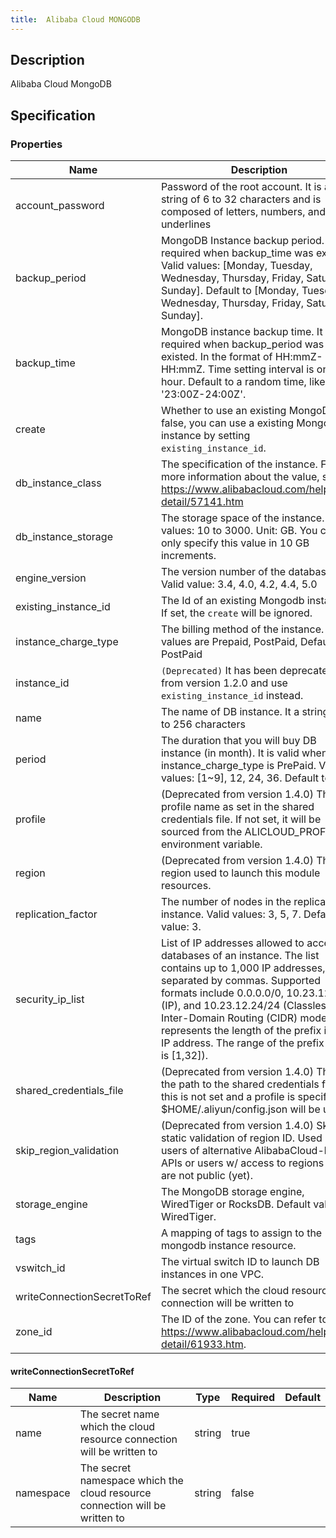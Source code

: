 ```yaml
---
title:  Alibaba Cloud MONGODB
---
```


## Description

Alibaba Cloud MongoDB

## Specification


### Properties

 Name | Description | Type | Required | Default 
 ------------ | ------------- | ------------- | ------------- | ------------- 
 account_password | Password of the root account. It is a string of 6 to 32 characters and is composed of letters, numbers, and underlines | string | true |  
 backup_period | MongoDB Instance backup period. It is required when backup_time was existed. Valid values: [Monday, Tuesday, Wednesday, Thursday, Friday, Saturday, Sunday]. Default to [Monday, Tuesday, Wednesday, Thursday, Friday, Saturday, Sunday].  | list(string) | true |  
 backup_time | MongoDB instance backup time. It is required when backup_period was existed. In the format of HH:mmZ- HH:mmZ. Time setting interval is one hour. Default to a random time, like '23:00Z-24:00Z'.  | string | false |  
 create | Whether to use an existing MongoDB. If false, you can use a existing Mongodb instance by setting `existing_instance_id`.  | bool | false |  
 db_instance_class | The specification of the instance. For more information about the value, see https://www.alibabacloud.com/help/doc-detail/57141.htm | string | true |  
 db_instance_storage | The storage space of the instance. Valid values: 10 to 3000. Unit: GB. You can only specify this value in 10 GB increments.  | number | false |  
 engine_version | The version number of the database. Valid value: 3.4, 4.0, 4.2, 4.4, 5.0  | string | true |  
 existing_instance_id | The Id of an existing Mongodb instance. If set, the `create` will be ignored.  | string | false |  
 instance_charge_type | The billing method of the instance. Valid values are Prepaid, PostPaid, Default to PostPaid | string | false |  
 instance_id | `(Deprecated)` It has been deprecated from version 1.2.0 and use `existing_instance_id` instead.  | string | false |  
 name |  The name of DB instance. It a string of 2 to 256 characters | string | true |  
 period | The duration that you will buy DB instance (in month). It is valid when instance_charge_type is PrePaid. Valid values: [1~9], 12, 24, 36. Default to 1 |  | false |  
 profile | (Deprecated from version 1.4.0) The profile name as set in the shared credentials file. If not set, it will be sourced from the ALICLOUD_PROFILE environment variable.  | string | false |  
 region | (Deprecated from version 1.4.0) The region used to launch this module resources.  | string | false |  
 replication_factor | The number of nodes in the replica set instance. Valid values: 3, 5, 7. Default value: 3.  | number | false |  
 security_ip_list |  List of IP addresses allowed to access all databases of an instance. The list contains up to 1,000 IP addresses, separated by commas. Supported formats include 0.0.0.0/0, 10.23.12.24 (IP), and 10.23.12.24/24 (Classless Inter-Domain Routing (CIDR) mode. /24 represents the length of the prefix in an IP address. The range of the prefix length is [1,32]).  | list(string) | false |  
 shared_credentials_file | (Deprecated from version 1.4.0) This is the path to the shared credentials file. If this is not set and a profile is specified, $HOME/.aliyun/config.json will be used.  | string | false |  
 skip_region_validation | (Deprecated from version 1.4.0) Skip static validation of region ID. Used by users of alternative AlibabaCloud-like APIs or users w/ access to regions that are not public (yet).  | bool | false |  
 storage_engine | The MongoDB storage engine, WiredTiger or RocksDB. Default value: WiredTiger.  | string | false |  
 tags | A mapping of tags to assign to the mongodb instance resource.  | map(string) | false |  
 vswitch_id | The virtual switch ID to launch DB instances in one VPC.  | string | false |  
 writeConnectionSecretToRef | The secret which the cloud resource connection will be written to | [writeConnectionSecretToRef](#writeConnectionSecretToRef) | false |  
 zone_id | The ID of the zone. You can refer to https://www.alibabacloud.com/help/doc-detail/61933.htm.  | string | false |  


#### writeConnectionSecretToRef

 Name | Description | Type | Required | Default 
 ------------ | ------------- | ------------- | ------------- | ------------- 
 name | The secret name which the cloud resource connection will be written to | string | true |  
 namespace | The secret namespace which the cloud resource connection will be written to | string | false |  
